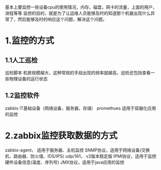 基本上要监控一些设备cpu的使用情况，内存，磁盘，网卡的流量，上面的用户，进程等等
监控的目的，就是为了让运维人员能够及时的知道那个机器出现什么异常了，然后能够及时的响应这个问题，解决这个问题。

# 1.监控的方式
## 1.1人工巡检
巡检脚本
机房规模越大，这种常规的手段出现的频率就越高，巡检还包括查看一些物理设备的运行状态
## 1.2监控软件
zabbix 
IT基础设备（网络设备，服务器，存储）
promethues
适用于容器化应用的监控

# 2.zabbix监控获取数据的方式
zabbix-agent， 适用于服务器、主机监控
SNMP协议，适用于网络设备(交换机、路由器、防火墙、IDS/IPS)
udp/161， v2版本稳定版
IPMI协议，适用于监控硬件设备信息(温度、序列号)
JMX协议，适用于java应用的监控

